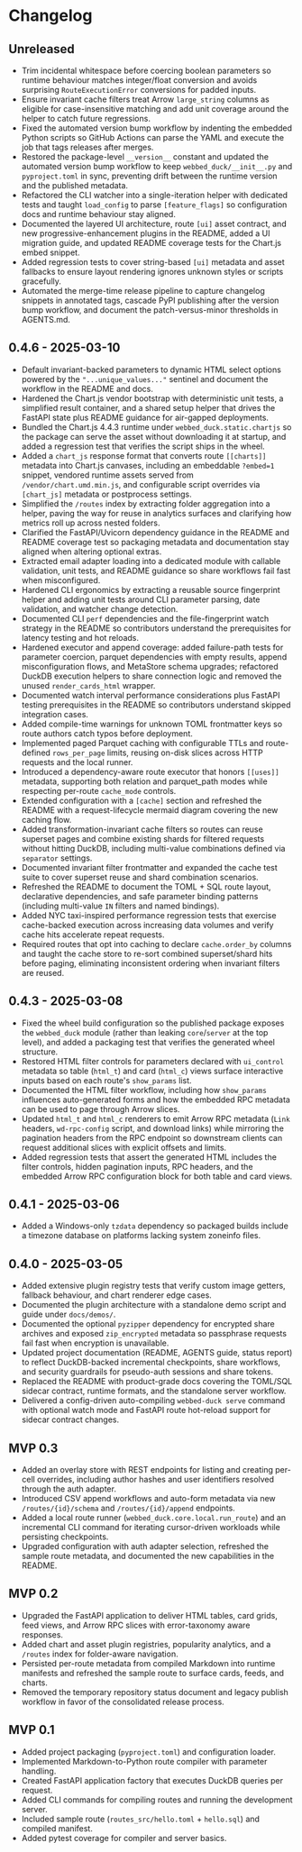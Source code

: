 # Changelog

## Unreleased

- Trim incidental whitespace before coercing boolean parameters so runtime
  behaviour matches integer/float conversion and avoids surprising
  `RouteExecutionError` conversions for padded inputs.
- Ensure invariant cache filters treat Arrow `large_string` columns as eligible
  for case-insensitive matching and add unit coverage around the helper to catch
  future regressions.
- Fixed the automated version bump workflow by indenting the embedded Python
  scripts so GitHub Actions can parse the YAML and execute the job that tags
  releases after merges.
- Restored the package-level `__version__` constant and updated the automated
  version bump workflow to keep `webbed_duck/__init__.py` and `pyproject.toml`
  in sync, preventing drift between the runtime version and the published
  metadata.
- Refactored the CLI watcher into a single-iteration helper with dedicated
  tests and taught `load_config` to parse `[feature_flags]` so configuration
  docs and runtime behaviour stay aligned.
- Documented the layered UI architecture, route `[ui]` asset contract, and new progressive-enhancement plugins in the README, added a UI migration guide, and updated README coverage tests for the Chart.js embed snippet.
- Added regression tests to cover string-based `[ui]` metadata and asset fallbacks to ensure layout rendering ignores unknown styles or scripts gracefully.
- Automated the merge-time release pipeline to capture changelog snippets in annotated tags, cascade PyPI publishing after the version bump workflow, and document the patch-versus-minor thresholds in AGENTS.md.

## 0.4.6 - 2025-03-10

- Default invariant-backed parameters to dynamic HTML select options powered by the
  `"...unique_values..."` sentinel and document the workflow in the README and docs.
- Hardened the Chart.js vendor bootstrap with deterministic unit tests, a
  simplified result container, and a shared setup helper that drives the
  FastAPI state plus README guidance for air-gapped deployments.
- Bundled the Chart.js 4.4.3 runtime under `webbed_duck.static.chartjs` so the
  package can serve the asset without downloading it at startup, and added a
  regression test that verifies the script ships in the wheel.
- Added a `chart_js` response format that converts route `[[charts]]` metadata into
  Chart.js canvases, including an embeddable `?embed=1` snippet, vendored
  runtime assets served from `/vendor/chart.umd.min.js`, and configurable
  script overrides via `[chart_js]` metadata or postprocess settings.
- Simplified the `/routes` index by extracting folder aggregation into a helper,
  paving the way for reuse in analytics surfaces and clarifying how metrics roll
  up across nested folders.
- Clarified the FastAPI/Uvicorn dependency guidance in the README and README
  coverage test so packaging metadata and documentation stay aligned when
  altering optional extras.
- Extracted email adapter loading into a dedicated module with callable
  validation, unit tests, and README guidance so share workflows fail fast when
  misconfigured.
- Hardened CLI ergonomics by extracting a reusable source fingerprint helper and
  adding unit tests around CLI parameter parsing, date validation, and watcher
  change detection.
- Documented CLI `perf` dependencies and the file-fingerprint watch strategy in
  the README so contributors understand the prerequisites for latency testing
  and hot reloads.
- Hardened executor and append coverage: added failure-path tests for parameter
  coercion, parquet dependencies with empty results, append misconfiguration
  flows, and MetaStore schema upgrades; refactored DuckDB execution helpers to
  share connection logic and removed the unused `render_cards_html` wrapper.
- Documented watch interval performance considerations plus FastAPI testing
  prerequisites in the README so contributors understand skipped integration
  cases.
- Added compile-time warnings for unknown TOML frontmatter keys so route authors
  catch typos before deployment.
- Implemented paged Parquet caching with configurable TTLs and route-defined
  `rows_per_page` limits, reusing on-disk slices across HTTP requests and the
  local runner.
- Introduced a dependency-aware route executor that honors `[[uses]]` metadata,
  supporting both relation and parquet_path modes while respecting per-route
  `cache_mode` controls.
- Extended configuration with a `[cache]` section and refreshed the README with
  a request-lifecycle mermaid diagram covering the new caching flow.
- Added transformation-invariant cache filters so routes can reuse superset
  pages and combine existing shards for filtered requests without hitting
  DuckDB, including multi-value combinations defined via `separator` settings.
- Documented invariant filter frontmatter and expanded the cache test suite to
  cover superset reuse and shard combination scenarios.
- Refreshed the README to document the TOML + SQL route layout, declarative
  dependencies, and safe parameter binding patterns (including multi-value
  `IN` filters and named bindings).
- Added NYC taxi-inspired performance regression tests that exercise
  cache-backed execution across increasing data volumes and verify cache hits
  accelerate repeat requests.
- Required routes that opt into caching to declare `cache.order_by` columns and
  taught the cache store to re-sort combined superset/shard hits before paging,
  eliminating inconsistent ordering when invariant filters are reused.

## 0.4.3 - 2025-03-08

- Fixed the wheel build configuration so the published package exposes the
  `webbed_duck` module (rather than leaking `core`/`server` at the top level),
  and added a packaging test that verifies the generated wheel structure.
- Restored HTML filter controls for parameters declared with `ui_control`
  metadata so table (`html_t`) and card (`html_c`) views surface interactive
  inputs based on each route's `show_params` list.
- Documented the HTML filter workflow, including how `show_params` influences
  auto-generated forms and how the embedded RPC metadata can be used to page
  through Arrow slices.
- Updated `html_t` and `html_c` renderers to emit Arrow RPC metadata (`Link`
  headers, `wd-rpc-config` script, and download links) while mirroring the
  pagination headers from the RPC endpoint so downstream clients can request
  additional slices with explicit offsets and limits.
- Added regression tests that assert the generated HTML includes the filter
  controls, hidden pagination inputs, RPC headers, and the embedded Arrow RPC
  configuration block for both table and card views.

## 0.4.1 - 2025-03-06

- Added a Windows-only `tzdata` dependency so packaged builds include a
  timezone database on platforms lacking system zoneinfo files.

## 0.4.0 - 2025-03-05

- Added extensive plugin registry tests that verify custom image getters,
  fallback behaviour, and chart renderer edge cases.
- Documented the plugin architecture with a standalone demo script and guide
  under `docs/demos/`.
- Documented the optional `pyzipper` dependency for encrypted share archives
  and exposed `zip_encrypted` metadata so passphrase requests fail fast when
  encryption is unavailable.
- Updated project documentation (README, AGENTS guide, status report) to reflect
  DuckDB-backed incremental checkpoints, share workflows, and security
  guardrails for pseudo-auth sessions and share tokens.
- Replaced the README with product-grade docs covering the TOML/SQL sidecar contract,
  runtime formats, and the standalone server workflow.
- Delivered a config-driven auto-compiling `webbed-duck serve` command with
  optional watch mode and FastAPI route hot-reload support for sidecar
  contract changes.

## MVP 0.3

- Added an overlay store with REST endpoints for listing and creating per-cell overrides, including author hashes and user identifiers resolved through the auth adapter.
- Introduced CSV append workflows and auto-form metadata via new `/routes/{id}/schema` and `/routes/{id}/append` endpoints.
- Added a local route runner (`webbed_duck.core.local.run_route`) and an incremental CLI command for iterating cursor-driven workloads while persisting checkpoints.
- Upgraded configuration with auth adapter selection, refreshed the sample route metadata, and documented the new capabilities in the README.

## MVP 0.2

- Upgraded the FastAPI application to deliver HTML tables, card grids, feed views, and Arrow RPC slices with error-taxonomy
  aware responses.
- Added chart and asset plugin registries, popularity analytics, and a `/routes` index for folder-aware navigation.
- Persisted per-route metadata from compiled Markdown into runtime manifests and refreshed the sample route to surface cards,
  feeds, and charts.
- Removed the temporary repository status document and legacy publish workflow in favor of the consolidated release process.

## MVP 0.1

- Added project packaging (`pyproject.toml`) and configuration loader.
- Implemented Markdown-to-Python route compiler with parameter handling.
- Created FastAPI application factory that executes DuckDB queries per request.
- Added CLI commands for compiling routes and running the development server.
- Included sample route (`routes_src/hello.toml` + `hello.sql`) and compiled manifest.
- Added pytest coverage for compiler and server basics.
